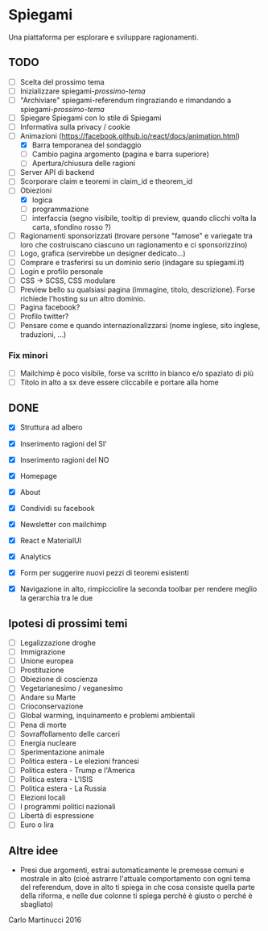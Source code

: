 # Spiegami

Una piattaforma per esplorare e sviluppare ragionamenti.


## TODO

- [ ] Scelta del prossimo tema
- [ ] Inizializzare spiegami-*prossimo-tema*
- [ ] "Archiviare" spiegami-referendum ringraziando e rimandando a spiegami-*prossimo-tema*
- [ ] Spiegare Spiegami con lo stile di Spiegami
- [ ] Informativa sulla privacy / cookie
- [ ] Animazioni (https://facebook.github.io/react/docs/animation.html)
  - [x] Barra temporanea del sondaggio
  - [ ] Cambio pagina argomento (pagina e barra superiore)
  - [ ] Apertura/chiusura delle ragioni
- [ ] Server API di backend
- [ ] Scorporare claim e teoremi in claim_id e theorem_id
- [ ] Obiezioni
  - [x] logica
  - [ ] programmazione
  - [ ] interfaccia (segno visibile, tooltip di preview, quando clicchi volta la carta, sfondino rosso ?)
- [ ] Ragionamenti sponsorizzati (trovare persone "famose" e variegate tra loro che costruiscano ciascuno un ragionamento e ci sponsorizzino)
- [ ] Logo, grafica (servirebbe un designer dedicato...)
- [ ] Comprare e trasferirsi su un dominio serio (indagare su spiegami.it)
- [ ] Login e profilo personale
- [ ] CSS -> SCSS, CSS modulare
- [ ] Preview bello su qualsiasi pagina (immagine, titolo, descrizione). Forse richiede l'hosting su un altro dominio.
- [ ] Pagina facebook?
- [ ] Profilo twitter?
- [ ] Pensare come e quando internazionalizzarsi (nome inglese, sito inglese, traduzioni, ...)

### Fix minori
- [ ] Mailchimp è poco visibile, forse va scritto in bianco e/o spaziato di più 
- [ ] Titolo in alto a sx deve essere cliccabile e portare alla home

## DONE

- [x] Struttura ad albero
- [x] Inserimento ragioni del SI'
- [x] Inserimento ragioni del NO
- [x] Homepage
- [x] About
- [x] Condividi su facebook
- [x] Newsletter con mailchimp
- [x] React e MaterialUI
- [x] Analytics
- [x] Form per suggerire nuovi pezzi di teoremi esistenti
- [x] Navigazione in alto, rimpicciolire la seconda toolbar per rendere meglio la gerarchia tra le due


## Ipotesi di prossimi temi
- [ ] Legalizzazione droghe
- [ ] Immigrazione
- [ ] Unione europea
- [ ] Prostituzione
- [ ] Obiezione di coscienza
- [ ] Vegetarianesimo / veganesimo
- [ ] Andare su Marte
- [ ] Crioconservazione
- [ ] Global warming, inquinamento e problemi ambientali
- [ ] Pena di morte
- [ ] Sovraffollamento delle carceri
- [ ] Energia nucleare
- [ ] Sperimentazione animale
- [ ] Politica estera - Le elezioni francesi
- [ ] Politica estera - Trump e l'America
- [ ] Politica estera - L'ISIS
- [ ] Politica estera - La Russia
- [ ] Elezioni locali
- [ ] I programmi politici nazionali
- [ ] Libertà di espressione
- [ ] Euro o lira

## Altre idee
- Presi due argomenti, estrai automaticamente le premesse comuni e mostrale in alto (cioè astrarre l'attuale comportamento con ogni tema del referendum, dove in alto ti spiega in che cosa consiste quella parte della riforma, e nelle due colonne ti spiega perché è giusto o perché è sbagliato)

Carlo Martinucci 2016
